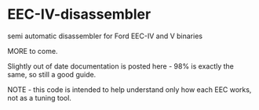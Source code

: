 # EEC-IV-disassembler
semi automatic disassembler for Ford EEC-IV and V binaries

MORE to come.

Slightly out of date documentation is posted here - 98% is exactly the same, so still a good guide.

NOTE - this code is intended to help understand only how each EEC works, not as a tuning tool. 
